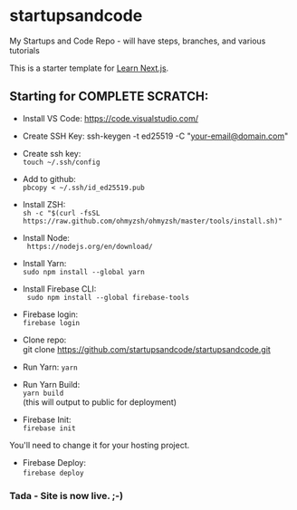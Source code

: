 # startupsandcode
My Startups and Code Repo - will have steps, branches, and various tutorials

This is a starter template for [Learn Next.js](https://nextjs.org/learn).

## Starting for COMPLETE SCRATCH:

* Install VS Code:
https://code.visualstudio.com/

* Create SSH Key:
ssh-keygen -t ed25519 -C "your-email@domain.com"

* Create ssh key:   
```touch ~/.ssh/config```

* Add to github:   
``` pbcopy < ~/.ssh/id_ed25519.pub ```

* Install ZSH:   
``` sh -c "$(curl -fsSL https://raw.github.com/ohmyzsh/ohmyzsh/master/tools/install.sh)" ```

* Install Node:   
``` https://nodejs.org/en/download/```

* Install Yarn:   
``` sudo npm install --global yarn ```

* Install Firebase CLI:   
``` sudo npm install --global firebase-tools```

* Firebase login:   
``` firebase login ```

* Clone repo:   
git clone https://github.com/startupsandcode/startupsandcode.git

* Run Yarn:
``` yarn ```

* Run Yarn Build:   
``` yarn build ```   
(this will output to public for deployment)

* Firebase Init:   
``` firebase init ```

You'll need to change it for your hosting project.

* Firebase Deploy:   
``` firebase deploy ```

### Tada - Site is now live. ;-)